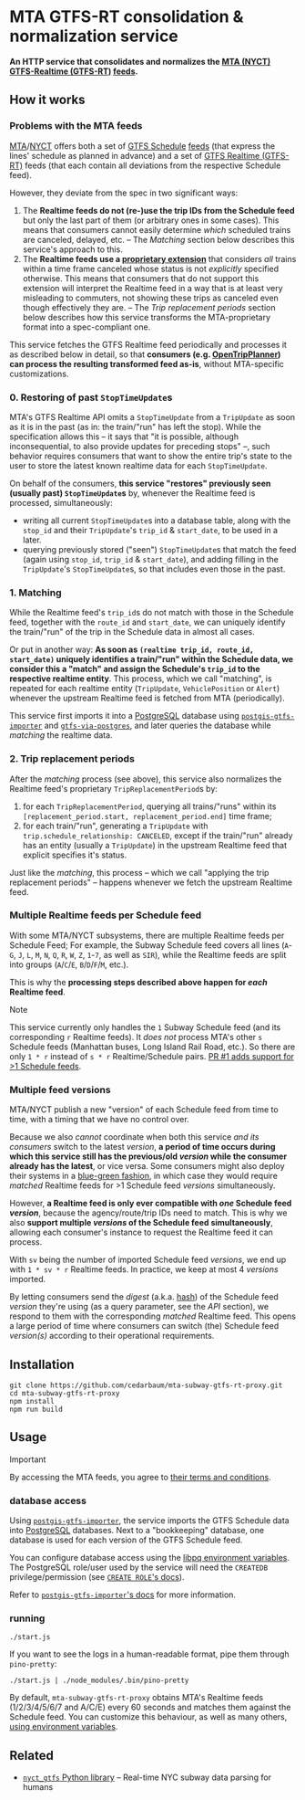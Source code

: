 # MTA GTFS-RT consolidation & normalization service

**An HTTP service that consolidates and normalizes the [MTA (NYCT)](https://en.wikipedia.org/wiki/New_York_City_Transit_Authority) [GTFS-Realtime (GTFS-RT)](https://gtfs.org/realtime/) [feeds](https://api.mta.info/).**


## How it works

### Problems with the MTA feeds

[MTA](https://en.wikipedia.org/wiki/Metropolitan_Transportation_Authority)/[NYCT](https://en.wikipedia.org/wiki/New_York_City_Transit_Authority) offers both a set of [GTFS Schedule](https://gtfs.org/schedule/) [feeds](https://new.mta.info/developers) (that express the lines' schedule as planned in advance) and a set of [GTFS Realtime (GTFS-RT)](https://gtfs.org/realtime) feeds (that each contain all deviations from the respective Schedule feed).

However, they deviate from the spec in two significant ways:
1. The **Realtime feeds do not (re-)use the trip IDs from the Schedule feed** but only the last part of them (or arbitrary ones in some cases). This means that consumers cannot easily determine *which* scheduled trains are canceled, delayed, etc. – The *Matching* section below describes this service's approach to this.
2. The **Realtime feeds use a [proprietary extension](https://web.archive.org/web/20240220224602/https://api.mta.info/GTFS.pdf)** that considers *all* trains within a time frame canceled whose status is not *explicitly* specified otherwise. This means that consumers that do not support this extension will interpret the Realtime feed in a way that is at least very misleading to commuters, not showing these trips as canceled even though effectively they are. – The *Trip replacement periods* section below describes how this service transforms the MTA-proprietary format into a spec-compliant one.

This service fetches the GTFS Realtime feed periodically and processes it as described below in detail, so that **consumers (e.g. [OpenTripPlanner](https://opentripplanner.org)) can process the resulting transformed feed as-is**, without MTA-specific customizations.

### 0. Restoring of past `StopTimeUpdate`s

MTA's GTFS Realtime API omits a `StopTimeUpdate` from a `TripUpdate` as soon as it is in the past (as in: the train/"run" has left the stop). While the specification allows this – it says that "it is possible, although inconsequential, to also provide updates for preceding stops" –, such behavior requires consumers that want to show the entire trip's state to the user to store the latest known realtime data for each `StopTimeUpdate`.

On behalf of the consumers, **this service "restores" previously seen (usually past) `StopTimeUpdate`s** by, whenever the Realtime feed is processed, simultaneously:
- writing all current `StopTimeUpdate`s into a database table, along with the `stop_id` and their `TripUpdate`'s `trip_id` & `start_date`, to be used in a later.
- querying previously stored ("seen") `StopTimeUpdate`s that match the feed (again using `stop_id`, `trip_id` & `start_date`), and adding filling in the `TripUpdate`'s `StopTimeUpdate`s, so that includes even those in the past.

### 1. Matching

While the Realtime feed's `trip_id`s do not match with those in the Schedule feed, together with the `route_id` and `start_date`, we can uniquely identify the train/"run" of the trip in the Schedule data in almost all cases.

Or put in another way: **As soon as `(realtime trip_id, route_id, start_date)` uniquely identifies a train/"run" within the Schedule data, we consider this a "match" and assign the Schedule's `trip_id` to the respective realtime entity**. This process, which we call "matching", is repeated for each realtime entity (`TripUpdate`, `VehiclePosition` or `Alert`) whenever the upstream Realtime feed is fetched from MTA (periodically).

This service first imports it into a [PostgreSQL](https://www.postgresql.org) database using [`postgis-gtfs-importer`](https://github.com/mobidata-bw/postgis-gtfs-importer) and [`gtfs-via-postgres`](https://github.com/public-transport/gtfs-via-postgres), and later queries the database while *matching* the realtime data.

### 2. Trip replacement periods

After the *matching* process (see above), this service also normalizes the Realtime feed's proprietary `TripReplacementPeriod`s by:
1. for each `TripReplacementPeriod`, querying all trains/"runs" within its `[replacement_period.start, replacement_period.end]` time frame;
2. for each train/"run", generating a `TripUpdate` with `trip.schedule_relationship: CANCELED`, except if the train/"run" already has an entity (usually a `TripUpdate`) in the upstream Realtime feed that explicit specifies it's status.

Just like the *matching*, this process – which we call "applying the trip replacement periods" – happens whenever we fetch the upstream Realtime feed.

### Multiple Realtime feeds per Schedule feed

With some MTA/NYCT subsystems, there are multiple Realtime feeds per Schedule Feed; For example, the Subway Schedule feed covers all lines (`A`-`G`, `J`, `L`, `M`, `N`, `Q`, `R`, `W`, `Z`, `1`-`7`, as well as `SIR`), while the Realtime feeds are split into groups (`A`/`C`/`E`, `B`/`D`/`F`/`M`, etc.).

This is why the **processing steps described above happen for *each* Realtime feed**.

> [!NOTE]
> This service currently only handles the `1` Subway Schedule feed (and its corresponding `r` Realtime feeds). It *does not* process MTA's other `s` Schedule feeds (Manhattan buses, Long Island Rail Road, etc.). So there are only `1 * r` instead of `s * r` Realtime/Schedule pairs.
> [PR #1 adds support for >1 Schedule feeds](https://github.com/cedarbaum/mta-subway-gtfs-rt-proxy/pull/1).

### Multiple feed versions

MTA/NYCT publish a new "version" of each Schedule feed from time to time, with a timing that we have no control over.

Because we also *cannot* coordinate when both this service *and its consumers* switch to the latest *version*, **a period of time occurs during which this service still has the previous/old *version* while the consumer already has the latest**, or vice versa. Some consumers might also deploy their systems in a [blue-green fashion](https://en.wikipedia.org/wiki/Blue–green_deployment), in which case they would require *matched* Realtime feeds for >1 Schedule feed *versions* simultaneously.

However, **a Realtime feed is only ever compatible with *one* Schedule feed *version***, because the agency/route/trip IDs need to match. This is why we also **support multiple *versions* of the Schedule feed simultaneously**, allowing each consumer's instance to request the Realtime feed it can process.

With `sv` being the number of imported Schedule feed *versions*, we end up with `1 * sv * r` Realtime feeds. In practice, we keep at most 4 *versions* imported.

By letting consumers send the *digest* (a.k.a. [hash](https://en.wikipedia.org/wiki/Hash_function)) of the Schedule feed *version* they're using (as a query parameter, see the *API* section), we respond to them with the corresponding *matched* Realtime feed. This opens a large period of time where consumers can switch (the) Schedule feed *version(s)* according to their operational requirements.


## Installation

```shell
git clone https://github.com/cedarbaum/mta-subway-gtfs-rt-proxy.git
cd mta-subway-gtfs-rt-proxy
npm install
npm run build
```


## Usage

> [!IMPORTANT]
> By accessing the MTA feeds, you agree to [their terms and conditions](https://new.mta.info/developers/terms-and-conditions).

### database access

Using [`postgis-gtfs-importer`](https://github.com/mobidata-bw/postgis-gtfs-importer), the service imports the GTFS Schedule data into [PostgreSQL](https://www.postgresql.org) databases. Next to a "bookkeeping" database, one database is used for each version of the GTFS Schedule feed.

You can configure database access using the [libpq environment variables](https://www.postgresql.org/docs/14/libpq-envars.html). The PostgreSQL role/user used by the service will need the `CREATEDB` privilege/permission (see [`CREATE ROLE`'s docs](https://www.postgresql.org/docs/14/sql-createrole.html)).

Refer to [`postgis-gtfs-importer`'s docs](https://github.com/mobidata-bw/postgis-gtfs-importer/blob/v4/README.md) for more information.

### running

```shell
./start.js
```

If you want to see the logs in a human-readable format, pipe them through `pino-pretty`:

```shell
./start.js | ./node_modules/.bin/pino-pretty
```

By default, `mta-subway-gtfs-rt-proxy` obtains MTA's Realtime feeds (1/2/3/4/5/6/7 and A/C/E) every 60 seconds and matches them against the Schedule feed. You can customize this behaviour, as well as many others, [using environment variables](docs/config.md).


## Related

- [`nyct_gtfs` Python library](https://github.com/Andrew-Dickinson/nyct-gtfs) – Real-time NYC subway data parsing for humans
